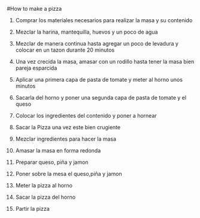 #How to make a pizza

1. Comprar los materiales necesarios para realizar la masa y su contenido
2. Mezclar la harina, mantequilla, huevos y un poco de agua
3. Mezclar de manera continua hasta agregar un poco de levadura y colocar en un tazon durante 20 minutos
4. Una vez crecida la masa, amasar con un rodillo hasta tener la masa bien pareja esparcida
5. Aplicar una primera capa de pasta de tomate y meter al horno unos minutos
6. Sacarla del horno y poner una segunda capa de pasta de tomate y el queso
7. Colocar los ingredientes del contenido y poner a hornear
8. Sacar la Pizza una vez este bien crugiente

1. Mezclar ingredientes para hacer la masa
2. Amasar la masa en forma redonda
3. Preparar queso, piña y jamon
4. Poner sobre la mesa el queso,piña y jamon
5. Meter la pizza al horno
6. Sacar la pizza del horno 
7. Partir la pizza